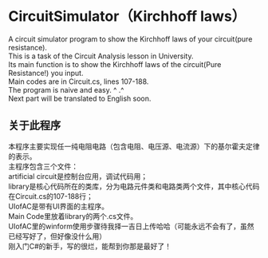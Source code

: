 # CircuitSimulator（Kirchhoff laws）
A circuit simulator program to show the Kirchhoff laws of your circuit(pure resistance).  
This is a task of the Circuit Analysis lesson in University.  
Its main function is to show the Kirchhoff laws of the circuit(Pure Resistance!) you input.  
Main codes are in Circuit.cs, lines 107-188.  
The program is naive and easy. ^ .^  
Next part will be translated to English soon.  
## 关于此程序
本程序主要实现任一纯电阻电路（包含电阻、电压源、电流源）下的基尔霍夫定律的表示。  
主程序包含三个文件：  
artificial circuit是控制台应用，调试代码用；  
library是核心代码所在的类库，分为电路元件类和电路类两个文件，其中核心代码在Circuit.cs的107-188行；  
UIofAC是带有UI界面的主程序。  
Main Code里放着library的两个.cs文件。  
UIofAC里的winform使用步骤待我择一吉日上传哈哈（可能永远不会有了，虽然已经写好了，但好像没什么用）  
刚入门C#的新手，写的很烂，能帮到你那是最好了！  
